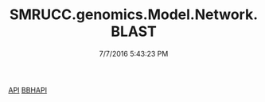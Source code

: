 ﻿---
title: SMRUCC.genomics.Model.Network.BLAST
date: 7/7/2016 5:43:23 PM
---

[API](T-SMRUCC.genomics.Model.Network.BLAST.API.html)
[BBHAPI](T-SMRUCC.genomics.Model.Network.BLAST.BBHAPI.html)
